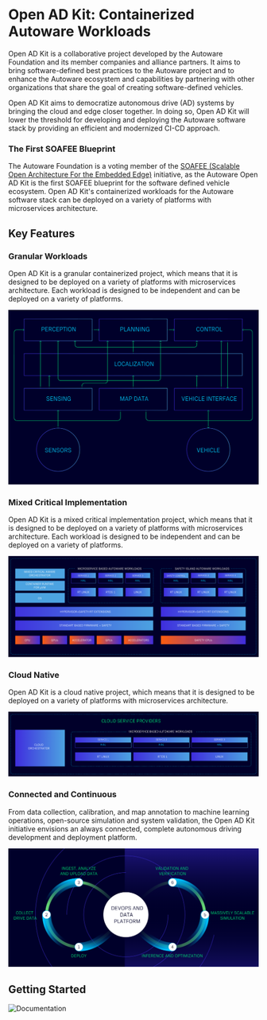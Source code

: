 # Open AD Kit: Containerized Autoware Workloads

Open AD Kit is a collaborative project developed by the Autoware Foundation and its member companies and alliance partners. It aims to bring software-defined best practices to the Autoware project and to enhance the Autoware ecosystem and capabilities by partnering with other organizations that share the goal of creating software-defined vehicles.

Open AD Kit aims to democratize autonomous drive (AD) systems by bringing the cloud and edge closer together. In doing so, Open AD Kit will lower the threshold for developing and deploying the Autoware software stack by providing an efficient and modernized CI-CD approach.

### The First SOAFEE Blueprint

The Autoware Foundation is a voting member of the [SOAFEE (Scalable Open Architecture For the Embedded Edge)](https://soafee.io/) initiative, as the Autoware Open AD Kit is the first SOAFEE blueprint for the software defined vehicle ecosystem. Open AD Kit's containerized workloads for the Autoware software stack can be deployed on a variety of platforms with microservices architecture.

## Key Features

### Granular Workloads

Open AD Kit is a granular containerized project, which means that it is designed to be deployed on a variety of platforms with microservices architecture. Each workload is designed to be independent and can be deployed on a variety of platforms.

![Granular Workloads](docs/assets/images/granular-workloads.png)

### Mixed Critical Implementation

Open AD Kit is a mixed critical implementation project, which means that it is designed to be deployed on a variety of platforms with microservices architecture. Each workload is designed to be independent and can be deployed on a variety of platforms.

![Mixed Criticality](docs/assets/images/mixed-criticality.png)

### Cloud Native

Open AD Kit is a cloud native project, which means that it is designed to be deployed on a variety of platforms with microservices architecture.

![Cloud Native](docs/assets/images/cloud-native.png)

### Connected and Continuous

From data collection, calibration, and map annotation to machine learning operations, open-source simulation and system validation, the Open AD Kit initiative envisions an always connected, complete autonomous driving development and deployment platform.

![Connected and Continuous](docs/assets/images/connected-continuous.png)

## Getting Started

![Documentation](docs/assets/images/documentation.png)
